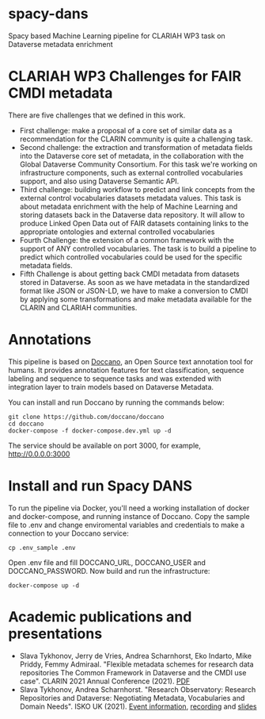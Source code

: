 # spacy-dans
Spacy based Machine Learning pipeline for CLARIAH WP3 task on Dataverse metadata enrichment

# CLARIAH WP3 Challenges for FAIR CMDI metadata 

There are five challenges that we defined in this work. 
* First challenge: make a proposal of a core set of similar data as a recommendation for the CLARIN community is quite a challenging task. 
* Second challenge: the extraction and transformation of metadata fields into the Dataverse core set of metadata, in the collaboration with the Global Dataverse Community Consortium. For this task we're working on infrastructure components, such as external controlled vocabularies support, and also using Dataverse Semantic API. 
* Third challenge: building workflow to predict and link concepts from the external control vocabularies datasets metadata values. This task is about metadata enrichment with the help of Machine Learning and storing datasets back in the Dataverse data repository. It will allow to produce Linked Open Data out of FAIR datasets containing links to the appropriate ontologies and external controlled vocabularies 
* Fourth Challenge: the extension of a common framework with the support of ANY controlled vocabularies. The task is to build a pipeline to predict which controlled vocabularies could be used for the specific metadata fields.
* Fifth Challenge is about getting back CMDI metadata from datasets stored in Dataverse. As soon as we have metadata in the standardized format like JSON or JSON-LD, we have to make a conversion to CMDI by applying some transformations and make metadata available for the CLARIN and CLARIAH communities.

# Annotations

This pipeline is based on [Doccano](https://github.com/doccano/doccano), an Open Source text annotation tool for humans. It provides annotation features for text classification, sequence labeling and sequence to sequence tasks and was extended with integration layer to train models based on Dataverse Metadata. 

You can install and run Doccano by running the commands below:
```
git clone https://github.com/doccano/doccano
cd doccano
docker-compose -f docker-compose.dev.yml up -d
```
The service should be available on port 3000, for example, http://0.0.0.0:3000

# Install and run Spacy DANS
To run the pipeline via Docker, you'll need a working installation of docker and docker-compose, and running instance of Doccano.
Copy the sample file to .env and change enviromental variables and credentials to make a connection to your Doccano service: 
```
cp .env_sample .env
```
Open .env file and fill DOCCANO_URL, DOCCANO_USER and DOCCANO_PASSWORD. Now build and run the infrastructure:
```
docker-compose up -d
```

# Academic publications and presentations
* Slava Tykhonov, Jerry de Vries, Andrea Scharnhorst, Eko Indarto, Mike Priddy, Femmy Admiraal. "Flexible metadata schemes for research data repositories The Common Framework in Dataverse and the CMDI use case". CLARIN 2021 Annual Conference (2021). [PDF](https://github.com/Dans-labs/spacy-dans/raw/master/docs/Flexible_metadata_schemes_CMDI.pdf) 
* Slava Tykhonov, Andrea Scharnhorst. "Research Observatory: Research Repositories and Dataverse: Negotiating Metadata, Vocabularies and Domain Needs". ISKO UK (2021). [Event information](https://www.iskouk.org/event-4527328), [recording](https://www.youtube.com/watch?v=bw_EkE9WLjc&t=2s) and [slides](https://www.iskouk.org/resources/Documents/EventsUploads/KO-%20RO/2021-11-24-slides-KORO-VTykhonov-AScharnhorst.pdf)



